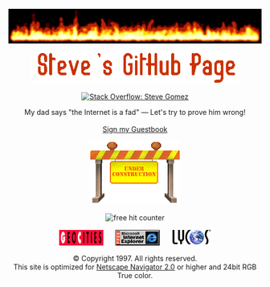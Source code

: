 <p align="center">
  <img src="https://raw.githubusercontent.com/scarabaeus/scarabaeus/main/img/flames.gif" alt="Flames"/>
</p>

<p align="center">
  <img src="https://raw.githubusercontent.com/scarabaeus/scarabaeus/main/img/steve.gif" alt="Steves Web Page"/>
</p>

<p align="center">
  <a href="https://stackoverflow.com/users/3180489/steve-gomez"><img src="https://stackoverflow.com/users/flair/3180489.png" width="208" height="58" alt="Stack Overflow: Steve Gomez" title="Stack Overflow: Steve Gomez"></a>
</p>

<p align="center">
  My dad says &quot;the Internet is a fad&quot; — Let's try to prove him wrong!<br /><br />
  <a href="https://github.com/scarabaeus/scarabaeus/issues">Sign my Guestbook</a>
</p>

<p align="center">
  <img src="https://raw.githubusercontent.com/scarabaeus/scarabaeus/main/img/under-construction.gif" alt="This site is under construction"/>
</p>

<p align="center">
  <img src="https://counter8.stat.ovh/private/freecounterstat.php?c=34g9a9wll2afz3bmwabwqx564buc3ggh" border="0" title="free hit counter" alt="free hit counter">  
</p>

<p align="center"> 
  <a href="https://web.archive.org/web/19961226152953/http://www1.geocities.com/"><img src="https://raw.githubusercontent.com/scarabaeus/scarabaeus/main/img/gc_icon.gif" alt="Geocities"/></a>&nbsp;&nbsp;&nbsp;&nbsp;&nbsp;
  <a href="https://web.archive.org/web/19981205060735/http://microsoft.com/"><img src="https://raw.githubusercontent.com/scarabaeus/scarabaeus/main/img/ie_animat.gif" alt="Best viewed with Internet Explorer"/></a>&nbsp;&nbsp;&nbsp;&nbsp;&nbsp;
  <a href="https://web.archive.org/web/19971211190429/http://www.lycos.com/"><img src="https://raw.githubusercontent.com/scarabaeus/scarabaeus/main/img/lycos.gif" alt="Find it on Lycos]"/></a>
</p>

<p align="center">
  © Copyright 1997. All rights reserved.<br />
  This site is optimized for <a href="https://web.archive.org/web/19970414210647/http://www37.netscape.com/">Netscape Navigator 2.0</a> or higher and 24bit RGB True color.
</p>
